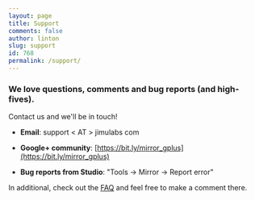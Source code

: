 ```yaml
---
layout: page
title: Support
comments: false
author: linton
slug: support
id: 768
permalink: /support/
---
```



### We love questions, comments and bug reports (and high-fives).





Contact us and we'll be in touch!







  * **Email**: support < AT > jimulabs  com


  * **Google+ community**: [https://bit.ly/mirror_gplus](https://bit.ly/mirror_gplus)


  * **Bug reports from Studio**: "Tools -> Mirror -> Report error"





In additional, check out the [FAQ](/faq) and feel free to make a comment there.



